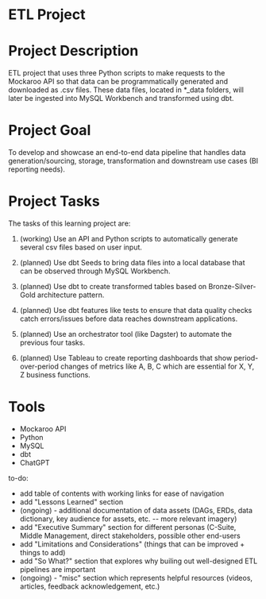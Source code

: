 # ETL Project 

# Project Description

ETL project that uses three Python scripts to make requests to the Mockaroo API so that data can be programmatically generated and downloaded as .csv files. These data files, located in *_data folders, will later be ingested into MySQL Workbench and transformed using dbt.

# Project Goal

To develop and showcase an end-to-end data pipeline that handles data generation/sourcing, storage, transformation and downstream use cases (BI reporting needs).

# Project Tasks

The tasks of this learning project are:

1) (working) Use an API and Python scripts to automatically generate several csv files based on user input.
   
2) (planned) Use dbt Seeds to bring data files into a local database that can be observed through MySQL Workbench.
   
3) (planned) Use dbt to create transformed tables based on Bronze-Silver-Gold architecture pattern.
   
4) (planned) Use dbt features like tests to ensure that data quality checks catch errors/issues before data reaches downstream applications.
   
5) (planned) Use an orchestrator tool (like Dagster) to automate the previous four tasks.
    
6) (planned) Use Tableau to create reporting dashboards that show period-over-period changes of metrics like A, B, C which are essential for X, Y, Z business functions.

# Tools 

- Mockaroo API
- Python 
- MySQL
- dbt
- ChatGPT 



to-do:
- add table of contents with working links for ease of navigation
- add "Lessons Learned" section 
- (ongoing) - additional documentation of data assets (DAGs, ERDs, data dictionary, key audience for assets, etc. -- more relevant imagery) 
- add "Executive Summary" section for different personas (C-Suite, Middle Management, direct stakeholders, possible other end-users
- add "Limitations and Considerations" (things that can be improved + things to add)
- add "So What?" section that explores why builing out well-designed ETL pipelines are important
- (ongoing) - "misc" section which represents helpful resources (videos, articles, feedback acknowledgement, etc.)
